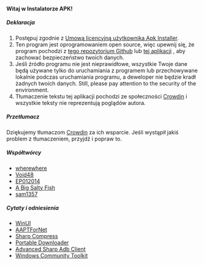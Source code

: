 #### Witaj w Instalatorze APK!

##### Deklaracja
1. Postępuj zgodnie z [Umową licencyjną użytkownika Apk Installer](https://github.com/Paving-Base/APK-Installer/blob/main/Privacy.md).
2. Ten program jest oprogramowaniem open source, więc upewnij się, że program pochodzi z [tego repozytorium Github](https://github.com/Paving-Base/APK-Installer) lub [tej aplikacji](https://apps.microsoft.com/store/detail/9P2JFQ43FPPG) , aby zachować bezpieczeństwo twoich danych.
3. Jeśli źródło programu nie jest nieprawidłowe, wszystkie Twoje dane będą używane tylko do uruchamiania z programem lub przechowywane lokalnie podczas uruchamiania programu, a deweloper nie będzie kradł żadnych twoich danych. Still, please pay attention to the security of the environment.
4. Tłumaczenie tekstu tej aplikacji pochodzi ze społeczności [Crowdin](https://crowdin.com/project/APKInstaller "Crowdin") i wszystkie teksty nie reprezentują poglądów autora.

##### Przetłumacz
Dziękujemy tłumaczom [Crowdin](https://crowdin.com/project/APKInstaller "Crowdin") za ich wsparcie. Jeśli wystąpił jakiś problem z tłumaczeniem, przyjdź i popraw to.

##### Współtwórcy
- [wherewhere](https://github.com/wherewhere)
- [Void48](https://github.com/Void48)
- [EP012014](https://github.com/EP012014)
- [A Big Salty Fish](https://github.com/bigsaltyfishes)
- [sam1357](https://github.com/sam1357)

##### Cytaty i odniesienia
- [WinUI](https://github.com/microsoft/microsoft-ui-xaml "WinUI")
- [AAPTForNet](https://github.com/canheo136/QuickLook.Plugin.ApkViewer "AAPTForNet")
- [Sharp Compress](https://github.com/adamhathcock/sharpcompress "Sharp Compress")
- [Portable Downloader](https://github.com/madnik7/PortableDownloader "Portable Downloader")
- [Advanced Sharp Adb Client](https://github.com/yungd1plomat/AdvancedSharpAdbClient "Advanced Sharp Adb Client")
- [Windows Community Toolkit](https://github.com/CommunityToolkit/WindowsCommunityToolkit "Windows Community Toolkit")
